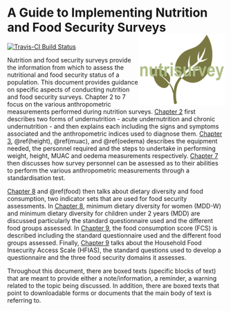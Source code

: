 # A Guide to Implementing Nutrition and Food Security Surveys <img src="images/nutrisurvey_small.png" align="right" />

[![Travis-CI Build Status](https://travis-ci.org/nutriverse/nutrisurvey.svg?branch=master)](https://travis-ci.org/nutriverse/nutrisurvey)

Nutrition and food security surveys provide the information from which to assess the nutritional and food security status of a population. This document provides guidance on specific aspects of conducting nutrition and food security surveys. Chapter 2 to 7 focus on the various anthropometric measurements performed during nutrition surveys. [Chapter 2](#anthro) first describes two forms of undernutrition - acute undernutrition and chronic undernutrition - and then explains each including the signs and symptoms associated and the anthropometric indices used to diagnose them. [Chapter 3](#weight), \@ref(height), \@ref(muac), and \@ref(oedema) describes the equipment needed, the personnel required and the steps to undertake in performing weight, height, MUAC and oedema measurements respectively. [Chapter 7](#standard) then discusses how survey personnel can be assessed as to their abilities to perform the various anthropometric measurements through a standardisation test.

[Chapter 8](#diet) and \@ref(food) then talks about dietary diversity and food consumption, two indicator sets that are used for food security assessments. In [Chapter 8](#diet), minimum dietary diversity for women (MDD-W) and minimum dietary diversity for children under 2 years (MDD) are discussed particularly the standard questionnaire used and the different food groups assessed. In [Chapter 9](#food), the food consumption score (FCS) is described including the standard questionnaire used and the different food groups assessed. Finally, [Chapter 9](#hfias) talks about the Household Food Insecurity Access Scale (HFIAS), the standard questions used to develop a questionnaire and the three food security domains it assesses.

Throughout this document, there are boxed texts (specific blocks of text) that are meant to provide either a note/information, a reminder, a warning related to the topic being discussed. In addition, there are boxed texts that point to downloadable forms or documents that the main body of text is referring to.